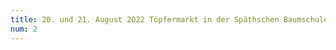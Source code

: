 ```yaml
---
title: 20. und 21. August 2022 Töpfermarkt in der Späthschen Baumschule (Späthstraße 80/81, 12437 Berlin)
num: 2
---
```


